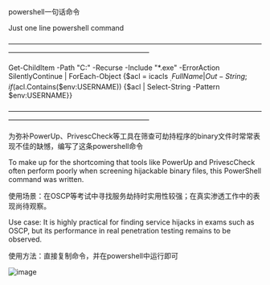 powershell一句话命令

Just one line powershell command

————————————————————————————————————————————————————————

Get-ChildItem -Path "C:\" -Recurse -Include "*.exe" -ErrorAction SilentlyContinue | ForEach-Object {$acl = icacls $_.FullName | Out-String; if ($acl.Contains($env:USERNAME)) {$acl | Select-String -Pattern $env:USERNAME}}

————————————————————————————————————————————————————————

为弥补PowerUp、PrivescCheck等工具在筛查可劫持程序的binary文件时常常表现不佳的缺憾，编写了这条powershell命令

To make up for the shortcoming that tools like PowerUp and PrivescCheck often perform poorly when screening hijackable binary files, this PowerShell command was written.

使用场景：在OSCP等考试中寻找服务劫持时实用性较强；在真实渗透工作中的表现尚待观察。

Use case: It is highly practical for finding service hijacks in exams such as OSCP, but its performance in real penetration testing remains to be observed.

使用方法：直接复制命令，并在powershell中运行即可

![image](https://github.com/SiennaSkies/Service-Binary-Hijacking-Finder/assets/105592340/ef56d799-82e0-4c1a-b710-28e44701f011)

